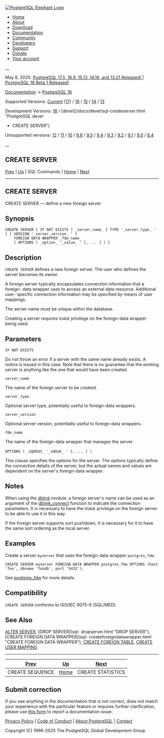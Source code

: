 [ ![PostgreSQL Elephant Logo](/media/img/about/press/elephant.png) ](/)

  * [Home](/ "Home")
  * [About](/about/ "About")
  * [Download](/download/ "Download")
  * [Documentation](/docs/ "Documentation")
  * [Community](/community/ "Community")
  * [Developers](/developer/ "Developers")
  * [Support](/support/ "Support")
  * [Donate](/about/donate/ "Donate")
  * [Your account](/account/ "Your account")

__

May 8, 2025: [ PostgreSQL 17.5, 16.9, 15.13, 14.18, and 13.21 Released! ](/about/news/postgresql-175-169-1513-1418-and-1321-released-3072/) | [ PostgreSQL 18 Beta 1 Released! ](/about/news/postgresql-18-beta-1-released-3070/)

[Documentation](/docs/ "Documentation") -> [PostgreSQL
16](/docs/16/index.html)

Supported Versions: [Current](/docs/current/sql-createserver.html "PostgreSQL
17 - CREATE SERVER") ([17](/docs/17/sql-createserver.html "PostgreSQL 17 -
CREATE SERVER")) / [16](/docs/16/sql-createserver.html "PostgreSQL 16 - CREATE
SERVER") / [15](/docs/15/sql-createserver.html "PostgreSQL 15 - CREATE
SERVER") / [14](/docs/14/sql-createserver.html "PostgreSQL 14 - CREATE
SERVER") / [13](/docs/13/sql-createserver.html "PostgreSQL 13 - CREATE
SERVER")

Development Versions: [18](/docs/18/sql-createserver.html "PostgreSQL 18 -
CREATE SERVER") / [devel](/docs/devel/sql-createserver.html "PostgreSQL devel
- CREATE SERVER")

Unsupported versions: [12](/docs/12/sql-createserver.html "PostgreSQL 12 -
CREATE SERVER") / [11](/docs/11/sql-createserver.html "PostgreSQL 11 - CREATE
SERVER") / [10](/docs/10/sql-createserver.html "PostgreSQL 10 - CREATE
SERVER") / [9.6](/docs/9.6/sql-createserver.html "PostgreSQL 9.6 - CREATE
SERVER") / [9.5](/docs/9.5/sql-createserver.html "PostgreSQL 9.5 - CREATE
SERVER") / [9.4](/docs/9.4/sql-createserver.html "PostgreSQL 9.4 - CREATE
SERVER") / [9.3](/docs/9.3/sql-createserver.html "PostgreSQL 9.3 - CREATE
SERVER") / [9.2](/docs/9.2/sql-createserver.html "PostgreSQL 9.2 - CREATE
SERVER") / [9.1](/docs/9.1/sql-createserver.html "PostgreSQL 9.1 - CREATE
SERVER") / [9.0](/docs/9.0/sql-createserver.html "PostgreSQL 9.0 - CREATE
SERVER") / [8.4](/docs/8.4/sql-createserver.html "PostgreSQL 8.4 - CREATE
SERVER")

__

CREATE SERVER  
---  
[Prev](sql-createsequence.html "CREATE SEQUENCE")  | [Up](sql-commands.html "SQL Commands") | SQL Commands | [Home](index.html "PostgreSQL 16.9 Documentation") |  [Next](sql-createstatistics.html "CREATE STATISTICS")  
  
* * *

## CREATE SERVER

CREATE SERVER — define a new foreign server

## Synopsis

    
    
    CREATE SERVER [ IF NOT EXISTS ] _server_name_ [ TYPE '_server_type_ ' ] [ VERSION '_server_version_ ' ]
        FOREIGN DATA WRAPPER _fdw_name_
        [ OPTIONS ( _option_ '_value_ ' [, ... ] ) ]
    

## Description

`CREATE SERVER` defines a new foreign server. The user who defines the server
becomes its owner.

A foreign server typically encapsulates connection information that a foreign-
data wrapper uses to access an external data resource. Additional user-
specific connection information may be specified by means of user mappings.

The server name must be unique within the database.

Creating a server requires `USAGE` privilege on the foreign-data wrapper being
used.

## Parameters

`IF NOT EXISTS`

    

Do not throw an error if a server with the same name already exists. A notice
is issued in this case. Note that there is no guarantee that the existing
server is anything like the one that would have been created.

_`server_name`_

    

The name of the foreign server to be created.

_`server_type`_

    

Optional server type, potentially useful to foreign-data wrappers.

_`server_version`_

    

Optional server version, potentially useful to foreign-data wrappers.

_`fdw_name`_

    

The name of the foreign-data wrapper that manages the server.

`OPTIONS ( _`option`_ '_`value`_ ' [, ... ] )`

    

This clause specifies the options for the server. The options typically define
the connection details of the server, but the actual names and values are
dependent on the server's foreign-data wrapper.

## Notes

When using the [dblink](dblink.html "F.12. dblink — connect to other
PostgreSQL databases") module, a foreign server's name can be used as an
argument of the [dblink_connect](contrib-dblink-connect.html "dblink_connect")
function to indicate the connection parameters. It is necessary to have the
`USAGE` privilege on the foreign server to be able to use it in this way.

If the foreign server supports sort pushdown, it is necessary for it to have
the same sort ordering as the local server.

## Examples

Create a server `myserver` that uses the foreign-data wrapper `postgres_fdw`:

    
    
    CREATE SERVER myserver FOREIGN DATA WRAPPER postgres_fdw OPTIONS (host 'foo', dbname 'foodb', port '5432');
    

See [postgres_fdw](postgres-fdw.html "F.38. postgres_fdw — access data stored
in external PostgreSQL servers") for more details.

## Compatibility

`CREATE SERVER` conforms to ISO/IEC 9075-9 (SQL/MED).

## See Also

[ALTER SERVER](sql-alterserver.html "ALTER SERVER"), [DROP SERVER](sql-
dropserver.html "DROP SERVER"), [CREATE FOREIGN DATA WRAPPER](sql-
createforeigndatawrapper.html "CREATE FOREIGN DATA WRAPPER"), [CREATE FOREIGN
TABLE](sql-createforeigntable.html "CREATE FOREIGN TABLE"), [CREATE USER
MAPPING](sql-createusermapping.html "CREATE USER MAPPING")

* * *

[Prev](sql-createsequence.html "CREATE SEQUENCE")  | [Up](sql-commands.html "SQL Commands") |  [Next](sql-createstatistics.html "CREATE STATISTICS")  
---|---|---  
CREATE SEQUENCE  | [Home](index.html "PostgreSQL 16.9 Documentation") |  CREATE STATISTICS  
  
## Submit correction

If you see anything in the documentation that is not correct, does not match
your experience with the particular feature or requires further clarification,
please use [this form](/account/comments/new/16/sql-createserver.html/) to
report a documentation issue.

[Privacy Policy](/about/privacypolicy) | [Code of Conduct](/about/policies/coc/) | [About PostgreSQL](/about/) | [Contact](/about/contact/)  

Copyright (C) 1996-2025 The PostgreSQL Global Development Group

